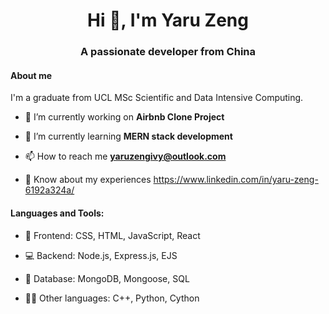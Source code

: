 <h1 align="center">Hi 👋, I'm Yaru Zeng</h1>
<h3 align="center">A passionate developer from China</h3>

<h4 align="left">About me</h4>

I'm a graduate from UCL MSc Scientific and Data Intensive Computing. 

- 🔭 I’m currently working on **Airbnb Clone Project**

- 🌱 I’m currently learning **MERN stack development**

- 📫 How to reach me **yaruzengivy@outlook.com**

- 📄 Know about my experiences https://www.linkedin.com/in/yaru-zeng-6192a324a/

<h4 align="left">Languages and Tools:</h4>

- 🎨 Frontend: CSS, HTML, JavaScript, React

- 💻 Backend: Node.js, Express.js, EJS
  
- 🔢 Database: MongoDB, Mongoose, SQL
  
- 👩‍💻 Other languages: C++, Python, Cython
